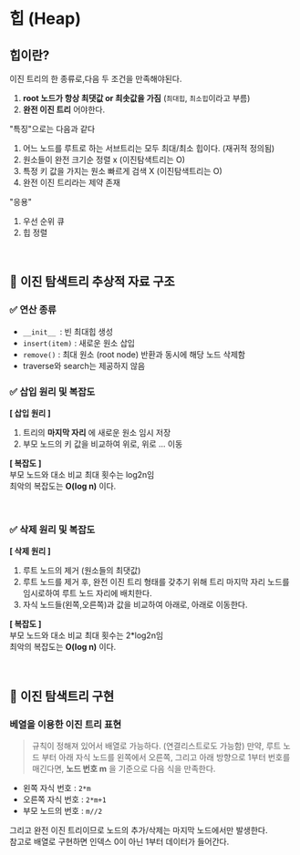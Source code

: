 # 힙 (Heap)
## 힙이란?
이진 트리의 한 종류로,다음 두 조건을 만족해야된다.
1. __root 노드가 항상 최댓값 or 최솟값을 가짐__ (`최대힙`, `최소힙`이라고 부름)
2. __완전 이진 트리__ 어야한다.


"특징"으로는 다음과 같다
1. 어느 노드를 루트로 하는 서브트리는 모두 최대/최소 힙이다. (재귀적 정의됨)
2. 원소들이 완전 크기순 정렬 x (이진탐색트리는 O)
3. 특정 키 값을 가지는 원소 빠르게 검색 X (이진탐색트리는 O)
4. 완전 이진 트리라는 제약 존재 

"응용"
1. 우선 순위 큐 
2. 힙 정렬

<br>

## 📌 이진 탐색트리 추상적 자료 구조
### ✅ __연산 종류__  
- `__init__ `: 빈 최대힙 생성
- `insert(item)` : 새로운 원소 삽입
- `remove()` : 최대 원소 (root node) 반환과 동시에 해당 노드 삭제함
- traverse와 search는 제공하지 않음

### ✅ __삽입 원리 및 복잡도__
__[ 삽입 원리 ]__   
1. 트리의 __마지막 자리__ 에 새로운 원소 임시 저장 
2. 부모 노드의 키 값을 비교하여 위로, 위로 ... 이동  

__[ 복잡도 ]__    
부모 노드와 대소 비교 최대 횟수는 log2n임  
최악의 복잡도는 __O(log n)__ 이다.

<br>

### ✅ __삭제 원리 및 복잡도__
__[ 삭제 원리 ]__  
1. 루트 노드의 제거 (원소들의 최댓값)
2. 루트 노드를 제거 후, 완전 이진 트리 형태를 갖추기 위해 트리 마지막 자리 노드를 임시로하여 루트 노드 자리에 배치한다.
3. 자식 노드들(왼쪽,오른쪽)과 값을 비교하여 아래로, 아래로 이동한다. 


__[ 복잡도 ]__    
부모 노드와 대소 비교 최대 횟수는 2*log2n임  
최악의 복잡도는 __O(log n)__ 이다.


<br>

## 📌 이진 탐색트리 구현
###  베열을 이용한 이진 트리 표현 
> 규칙이 정해져 있어서 배열로 가능하다. (연결리스트로도 가능함) 
만약, 루트 노드 부터 아래 자식 노드를 왼쪽에서 오른쪽, 그리고 아래 방향으로 1부터 번호를 매긴다면,
__노드 번호 m__ 을 기준으로 다음 식을 만족한다.

- 왼쪽 자식 번호 : `2*m`
- 오른쪽 자식 번호 : `2*m+1`
- 부모 노드의 번호 :  `m//2`  

그리고 완전 이진 트리이므로 노드의 추가/삭제는 마지막 노드에서만 발생한다.   
참고로 배열로 구현하면 인덱스 0이 아닌 1부터 데이터가 들어간다.   